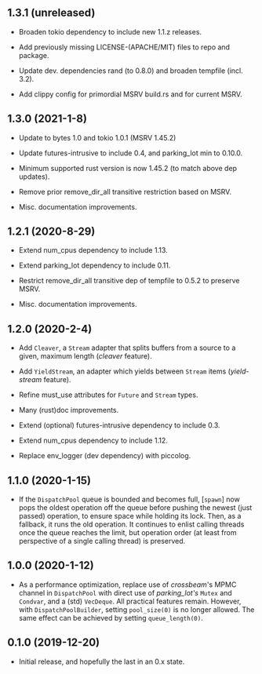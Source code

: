 ## 1.3.1 (unreleased)
* Broaden tokio dependency to include new 1.1.z releases.

* Add previously missing LICENSE-(APACHE/MIT) files to repo and package.

* Update dev. dependencies rand (to 0.8.0) and broaden tempfile (incl. 3.2).

* Add clippy config for primordial MSRV build.rs and for current MSRV.

## 1.3.0 (2021-1-8)
* Update to bytes 1.0 and tokio 1.0.1 (MSRV 1.45.2)

* Update futures-intrusive to include 0.4, and parking_lot min to 0.10.0.

* Minimum supported rust version is now 1.45.2 (to match above dep updates).

* Remove prior remove_dir_all transitive restriction based on MSRV.

* Misc. documentation improvements.

## 1.2.1 (2020-8-29)
* Extend num_cpus dependency to include 1.13.

* Extend parking_lot dependency to include 0.11.

* Restrict remove_dir_all transitive dep of tempfile to 0.5.2 to preserve MSRV.

* Misc. documentation improvements.

## 1.2.0 (2020-2-4)
* Add `Cleaver`, a `Stream` adapter that splits buffers from a source to a
  given, maximum length (_cleaver_ feature).

* Add `YieldStream`, an adapter which yields between `Stream` items
  (_yield-stream_ feature).

* Refine must_use attributes for `Future` and `Stream` types.

* Many (rust)doc improvements.

* Extend (optional) futures-intrusive dependency to include 0.3.

* Extend num_cpus dependency to include 1.12.

* Replace env_logger (dev dependency) with piccolog.

## 1.1.0 (2020-1-15)
* If the `DispatchPool` queue is bounded and becomes full, [`spawn`] now pops
  the oldest operation off the queue before pushing the newest (just passed)
  operation, to ensure space while holding its lock. Then, as a fallback, it
  runs the old operation. It continues to enlist calling threads once the queue
  reaches the limit, but operation order (at least from perspective of a single
  calling thread) is preserved.

## 1.0.0 (2020-1-12)
* As a performance optimization, replace use of _crossbeam_'s MPMC channel in
  `DispatchPool` with direct use of _parking_lot's_ `Mutex` and `Condvar`, and
  a (std) `VecDeque`.  All practical features remain.  However, with
  `DispatchPoolBuilder`, setting `pool_size(0)` is no longer allowed. The same
  effect can be achieved by setting `queue_length(0)`.

## 0.1.0 (2019-12-20)
* Initial release, and hopefully the last in an 0.x state.
